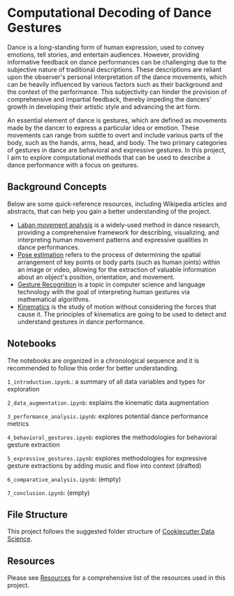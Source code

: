 # Computational Decoding of Dance Gestures

Dance is a long-standing form of human expression, used to convey emotions, tell stories, and entertain audiences. However, providing informative feedback on dance performances can be challenging due to the subjective nature of traditional descriptions. These descriptions are reliant upon the observer's personal interpretation of the dance movements, which can be heavily influenced by various factors such as their background and the context of the performance. This subjectivity can hinder the provision of comprehensive and impartial feedback, thereby impeding the dancers' growth in developing their artistic style and advancing the art form.

An essential element of dance is gestures, which are defined as movements made by the dancer to express a particular idea or emotion. These movements can range from subtle to overt and include various parts of the body, such as the hands, arms, head, and body. The two primary categories of gestures in dance are behavioral and expressive gestures. In this project, I aim to explore computational methods that can be used to describe a dance performance with a focus on gestures.

## Background Concepts

Below are some quick-reference resources, including Wikipedia articles and abstracts, that can help you gain a better understanding of the project.

* [Laban movement analysis](https://en.wikipedia.org/wiki/Laban_movement_analysis) is a widely-used method in dance research, providing a comprehensive framework for describing, visualizing, and interpreting human movement patterns and expressive qualities in dance performances.
* [Pose estimation](https://en.wikipedia.org/wiki/Pose_(computer_vision)) refers to the process of determining the spatial arrangement of key points or body parts (such as human joints) within an image or video, allowing for the extraction of valuable information about an object's position, orientation, and movement.
* [Gesture Recognition](https://en.wikipedia.org/wiki/Gesture_recognition) is a topic in computer science and language technology with the goal of interpreting human gestures via mathematical algorithms.
* [Kinematics](https://en.wikipedia.org/wiki/Kinematics) is the study of motion without considering the forces that cause it. The principles of kinematics are going to be used to detect and understand gestures in dance performance.

## Notebooks

The notebooks are organized in a chronological sequence and it is recommended to follow this order for better understanding.

`1_introduction.ipynb`.: a summary of all data variables and types for exploration

`2_data_augmentation.ipynb`: explains the kinematic data augmentation

`3_performance_analysis.ipynb`: explores potential dance performance metrics

`4_behavioral_gestures.ipynb`: explores the methodologies for behavioral gesture extraction

`5_expressive_gestures.ipynb`: explores methodologies for expressive gesture extractions by adding music and flow into context (drafted)

`6_comparative_analysis.ipynb`: (empty)

`7_conclusion.ipynb`: (empty)

## File Structure

This project follows the suggested folder structure of [Cookiecutter Data Science](https://drivendata.github.io/cookiecutter-data-science/).

## Resources

Please see [Resources](https://github.com/kayesokua/gestures/tree/main/references) for a comprehensive list of the resources used in this project.
